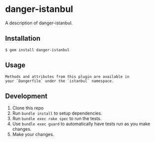 # danger-istanbul

A description of danger-istanbul.

## Installation

    $ gem install danger-istanbul

## Usage

    Methods and attributes from this plugin are available in
    your `Dangerfile` under the `istanbul` namespace.

## Development

1. Clone this repo
2. Run `bundle install` to setup dependencies.
3. Run `bundle exec rake spec` to run the tests.
4. Use `bundle exec guard` to automatically have tests run as you make changes.
5. Make your changes.
